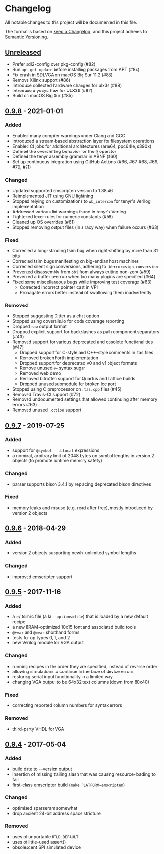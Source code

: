 # Changelog
All notable changes to this project will be documented in this file.

The format is based on [Keep a Changelog](https://keepachangelog.com/en/1.0.0/),
and this project adheres to [Semantic Versioning](https://semver.org/spec/v2.0.0.html).

## [Unreleased]
- Prefer sdl2-config over pkg-config (#82)
- Run `apt-get update` before installing packages from APT (#84)
- Fix crash in SDLVGA on macOS Big Sur 11.2 (#83)
- Remove Xilinx support (#86)
- Introduce collected hardware changes for ulx3s (#88)
- Introduce a yosys flow for ULX3S (#87)
- Build on macOS Big Sur (#85)

## [0.9.8] - 2021-01-01
### Added
- Enabled many compiler warnings under Clang and GCC
- Introduced a stream-based abstraction layer for filesystem operations
- Enabled CI jobs for additional architectures (arm64, ppc64le, s390x)
- Defined the overshifting behavior for the `@` operator
- Defined the tenyr assembly grammar in ABNF (#60)
- Set up continuous integration using GitHub Actions (#66, #67, #68, #69, #70, #71)

### Changed
- Updated supported emscripten version to 1.38.46
- Reimplemented JIT using GNU lightning
- Stopped relying on customizations to `wb_intercon` for tenyr's Verilog implementation
- Addressed various lint warnings found in tenyr's Verilog
- Tightened lexer rules for numeric constants (#56)
- Cleaned up OS overrides (#61)
- Stopped removing output files (in a racy way) when failure occurs (#63)

### Fixed
- Corrected a long-standing tsim bug when right-shifting by more than 31 bits
- Corrected tsim bugs manifesting on big-endian host machines
- Corrected silent sign conversions, adhering to `-Werror=sign-conversion`
- Prevented disassembly from `obj` from always exiting non-zero (#59)
- Prevented a buffer overrun when too many plugins are specified (#64)
- Fixed some miscellaneous bugs while improving test coverage (#63)
    - Corrected incorrect pointer cast in VPI
    - Propagate errors better instead of swallowing them inadvertently

### Removed
- Stopped suggesting Gitter as a chat option
- Stopped using coveralls.io for code coverage reporting
- Dropped `raw` output format
- Dropped explicit support for backslashes as path component separators (#43)
- Removed support for various deprecated and obsolete functionalities (#47)
    - Dropped support for C-style and C++-style comments in .tas files
    - Removed broken Forth implementation
    - Dropped support for deprecated v0 and v1 object formats
    - Remove unused `@=` syntax sugar
    - Removed web demo
    - Removed bitrotten support for Quartus and Lattice builds
    - Dropped unused submodule for broken lcc port
- Stopped using C preprocessor on `.tas.cpp` files (#45)
- Removed Travis-CI support (#72)
- Removed undocumented settings that allowed continuing after memory errors (#63)
- Removed unused `.option` support

## [0.9.7] - 2019-07-25
### Added
- support for `@symbol - .Llocal` expressions
- a nominal, arbitrary limit of 2048 bytes on symbol lengths in version 2 objects (to promote runtime memory safety)

### Changed
- parser supports bison 3.4.1 by replacing deprecated bison directives

### Fixed
- memory leaks and misuse (e.g. read after free), mostly introduced by version 2 objects

## [0.9.6] - 2018-04-29
### Added
- version 2 objects supporting newly-unlimited symbol lengths

### Changed
- improved emscripten support

## [0.9.5] - 2017-11-16
### Added
- a ~/.tsimrc file (à la `--options=file`) that is loaded by a new default recipe
- a new BRAM-optimized 10x15 font and associated build tools
- `@+var` and `@=var` shorthand forms
- tests for op types 0, 1, and 2
- new Verilog module for VGA output

### Changed
- running recipes in the order they are specified, instead of reverse order
- allowing simulations to continue in the face of device errors
- restoring serial input functionality in a limited way
- changing VGA output to be 64x32 text columns (down from 80x40)

### Fixed
- correcting reported column numbers for syntax errors

### Removed
- third-party VHDL for VGA

## [0.9.4] - 2017-05-04
### Added
- build date to --version output
- insertion of missing trailing slash that was causing resource-loading to fail
- first-class emscripten build (`make PLATFORM=emscripten`)

### Changed
- optimised sparseram somewhat
- drop ancient 24-bit address space stricture

### Removed
- uses of unportable `RTLD_DEFAULT`
- uses of little-used assert()
- obsolescent SPI simulated device

[Unreleased]: https://github.com/kulp/tenyr/compare/v0.9.8...HEAD
[0.9.8]: https://github.com/kulp/tenyr/compare/v0.9.7...v0.9.8
[0.9.7]: https://github.com/kulp/tenyr/compare/v0.9.6...v0.9.7
[0.9.6]: https://github.com/kulp/tenyr/compare/v0.9.5...v0.9.6
[0.9.5]: https://github.com/kulp/tenyr/compare/v0.9.4...v0.9.5
[0.9.4]: https://github.com/kulp/tenyr/compare/v0.9.3...v0.9.4
